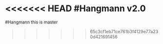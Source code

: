<<<<<<< HEAD
#Hangmann v2.0
=======
#Hangmann
this is master
>>>>>>> 65c3cf1eb71ce761b3f4129e77a230d421691456
